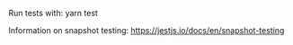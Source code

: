 Run tests with:
yarn test

Information on snapshot testing:
https://jestjs.io/docs/en/snapshot-testing
